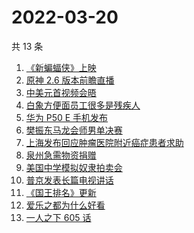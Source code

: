 # 2022-03-20

共 13 条

<!-- BEGIN -->
<!-- 最后更新时间 Sun Mar 20 2022 01:13:26 GMT+0800 (China Standard Time) -->

1. [《新蝙蝠侠》上映](https://www.zhihu.com/search?q=新蝙蝠侠)
1. [原神 2.6 版本前瞻直播](https://www.zhihu.com/search?q=原神)
1. [中美元首视频会晤](https://www.zhihu.com/search?q=中美元首会晤)
1. [白象方便面员工很多是残疾人](https://www.zhihu.com/search?q=白象)
1. [华为 P50 E 手机发布](https://www.zhihu.com/search?q=华为P50E)
1. [樊振东马龙会师男单决赛](https://www.zhihu.com/search?q=樊振东)
1. [上海发布回应肿瘤医院附近癌症患者求助](https://www.zhihu.com/search?q=上海发布回应癌症患者求助)
1. [泉州急需物资捐赠](https://www.zhihu.com/search?q=泉州疫情)
1. [美国中学模拟奴隶拍卖会](https://www.zhihu.com/search?q=模拟奴隶拍卖会)
1. [普京发表长篇电视讲话](https://www.zhihu.com/search?q=普京长篇电视讲话)
1. [《国王排名》更新](https://www.zhihu.com/search?q=国王排名)
1. [爱乐之都为什么好看](https://www.zhihu.com/search?q=爱乐之都)
1. [一人之下 605 话](https://www.zhihu.com/search?q=一人之下)

<!-- END -->
